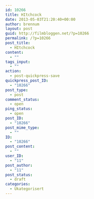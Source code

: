 ```yaml
---
id: 10266
title: HItchcock
date: 2013-05-03T21:20:40+00:00
author: brennum
layout: post
guid: http://filmbloggen.net/?p=10266
permalink: /?p=10266
post_title:
  - HItchcock
content:
  - ""
tags_input:
  - ""
action:
  - post-quickpress-save
quickpress_post_ID:
  - "10266"
post_type:
  - post
comment_status:
  - open
ping_status:
  - open
post_ID:
  - "10266"
post_mime_type:
  - ""
ID:
  - "10266"
post_content:
  - ""
user_ID:
  - "11"
post_author:
  - "11"
post_status:
  - draft
categories:
  - Ukategorisert
---
```

